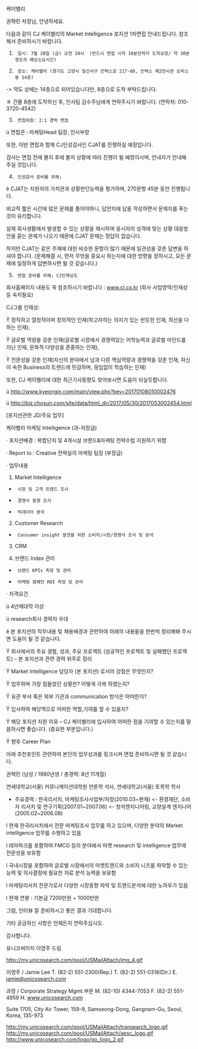 케이밸리

권혁민 차장님, 안녕하세요.

 

다음과 같이 CJ 케이밸리의 Market Intelligence 포지션 1차면접 안내드립니다. 참조해서 준비하시기 바랍니다.

 

1.      일시: 7월 28일 (금) 오전 10시  (반드시 면접 시작 10분전까지 도착요망/ 약 30분 정도의 예상소요시간)

 

2.      장소: 케이밸리 (경기도 고양시 일산서구 킨텍스로 217-60, 킨텍스 제2전시관 오피스동 14층)
-> 약도 상에는 14층으로 되어있습니다만, 8층으로 도착 부탁드립니다.

＃ 건물 8층에 도착하신 후, 인사팀 김수주님에게 연락주시기 바랍니다. (연락처: 010-3720-4542)

 

3.      면접위원: 2:1 경력 면접

ü  면접관 : 마케팅Head 팀장, 인사부장

또한, 이번 면접과 함께 CJ인성검사인 CJAT를 진행하실 예정입니다.

검사는 면접 전에 볼지 후에 볼지 상황에 따라 진행이 될 예정이시며, 안내자가 안내해 주실 것입니다.  

 

4.      인성검사 준비를 위해;

è  CJAT는 지원자의 가치관과 상황판단능력을 평가하며, 270문항 45분 동안 진행됩니다.

비교적 짧은 시간에 많은 문제를 풀어야하니, 답안지에 답을 작성하면서 문제지를 푸는 것이 유리합니다.

실제 회사생활에서 발생할 수 있는 상황을 제시하며 응시자의 성격에 맞는 상황 대응방안을 묻는 문제가 나오기 때문에 CJAT 문제는 정답이 없습니다.

하지만 CJAT는 같은 주제에 대한 비슷한 문항이 많기 때문에 일관성을 갖춘 답변을 하셔야 합니다. (문제해결 시, 먼저 무엇을 중요시 하는지에 대한 방향을 정하시고, 모든 문제에 일정하게 답변하시면 될 것 같습니다.)

 

5.      면접 준비를 위해; CJ인재상도

회사홈페이지 내용도 꼭 참조하시기 바랍니다 : www.cj.co.kr (회사 사업영역/인재상 등 숙지필요)

CJ그룹 인재상:

Ÿ   정직하고 열정적이며 창의적인 인재(하고자하는 의지가 있는 반듯한 인재, 최선을 다하는 인재),

Ÿ   글로벌 역량을 갖춘 인재(글로벌 시장에서 경쟁력있는 어학능력과 글로벌 마인드를 지닌 인재, 문화적 다양성을 존중하는 인재),

Ÿ   전문성을 갖춘 인재(자신의 분야에서 남과 다른 핵심역량과 경쟁력을 갖춘 인재, 자신이 속한 Business의 트렌드에 민감하며, 끊임없이 학습하는 인재)

또한, CJ 케이밸리에 대한 최근기사동향도 찾아보시면 도움이 되실듯합니다.

ü  http://www.kyeongin.com/main/view.php?key=20170108010002476

ü  http://biz.chosun.com/site/data/html_dir/2017/05/30/2017053002454.html

 

[포지션관련 JD/주요 업무]

케이벨리 마케팅 Intelligence (과-차장급)

·           포지션배경 : 복합단지 및 4개시설 브랜드&마케팅 전략수립 지원하기 위함

·           Report to : Creative 전략실의 마케팅 팀장 (부장급)

·           업무내용

1. Market Intelligence

-      시장 및 고객 트렌드 조사

-      경쟁사 동향 조사

-      빅데이타 분석

2. Customer Research

-      Consumer insight 발견을 위한 소비자/시장/경쟁사 조사 및 분석

3. CRM

4. 브랜드 Index 관리

-      브랜드 KPIs 측정 및 관리

-      마케팅 캠페인 ROI 측정 및 관리

·           자격요건

ü  4년제대학 이상

ü  research회사 경력자 우대

 

è  본 포지션의 직무내용 및 채용배경과 관련하여 아래의 내용들을 한번씩 정리해봐 주시면 도움이 될 것 같습니다.

Ÿ   회사에서의 주요 경험, 성과, 주요 프로젝트 (성공적인 프로젝트 및 실패했던 프로젝트) – 본 포지션과 관련 경력 위주로 정리

Ÿ   Market Intelligence 담당자 (본 포지션) 로서의 강점은 무엇인지?

Ÿ   업무하며 가장 힘들었던 상황은? 어떻게 극복 하였는지?

Ÿ   유관 부서 혹은 외부 기관과 communication 방식은 어떠한지?

Ÿ   입사하여 해당역으로 어떠한 역할,기여를 할 수 있을지?

Ÿ   해당 포지션 지원 이유 – CJ 케이밸리에 입사하여 어떠한 점을 기여할 수 있는지를 말씀하시면 좋습니다. (중요한 부분입니다.)

Ÿ   향후 Career Plan

 

아래 추천포인트 관련하여 본인의 업무성과를 링크시켜 면접 준비하시면 될 것 같습니다.


권혁민 (남성 / 1980년생 / 총경력: 8년 11개월)

연세대학교(서울) 커뮤니케이션대학원 언론학 석사, 연세대학교(서울) 토목학 학사

* 주요경력 : 한국리서치, 마케팅조사사업부/차장(2010.03~현재) <- 환경재단, 소비자 리서치 및 연구기획(2007.01~2007.06) <- 청석엔지니어링, 교량설계 엔지니어(2005.02~2006.08)

l  현재 한국리서치에서 전문 마케팅조사 업무를 하고 있으며, 다양한 분야의 Market intelligence 업무를 수행하고 있음

l  테마파크를 포함하여 FMCG 등의 분야에서 마켓 research 및 intelligence 업무에 전문성을 보유함

l  국내시장을 포함하여 글로벌 시장에서의 마켓트렌드와 소비자 니즈를 파악할 수 있는 능력 및 의사결정에 필요한 자료 분석 능력을 보유함

l  마케팅리서치 전문가로서 다양한 시장동향 파악 및 트렌드분석에 대한 노하우가 있음

l  현재 연봉 : 기본급 7200만원 + 1000만원

 

그럼, 인터뷰 잘 준비하시고 좋은 결과 기대합니다.

기타 궁금하신 사항은 언제든지 연락주십시오.

감사합니다.

 

유니코써어치 이영주 드림

 

http://my.unicosearch.com/pool/USMailAttach/img_4.gif

 

 


이영주 / Jamie Lee                          T. (82-2) 551-2300(Rep.)     T. (82-2) 551-0316(Dir.)       E. jamie@unicosearch.com

과장 / Corporate Strategy Mgmt.부문   M. (82-10) 4344-7053         F. (82-2) 551-4959              H. www.unicosearch.com

 


Suite 1705, City Air Tower, 159-9, Samseong-Dong, Gangnam-Gu, Seoul, Korea, 135-973

 

http://my.unicosearch.com/pool/USMailAttach/transearch_logo.gif                  http://my.unicosearch.com/pool/USMailAttach/aesc_logo.gif           http://www.unicosearch.com/logo/go_logo_2.gif                       

 

 
